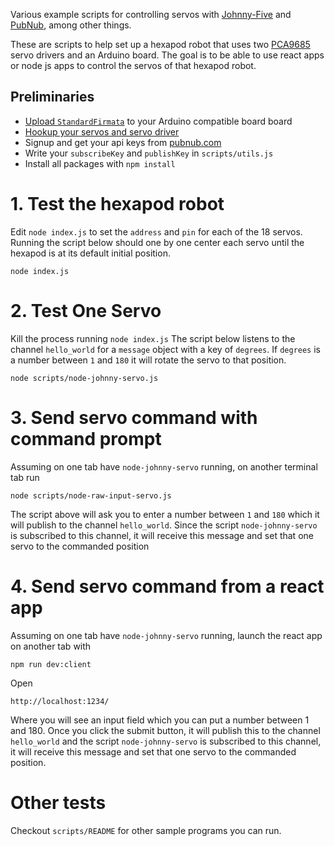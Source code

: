 Various example scripts for controlling servos with [Johnny-Five](https://www.pubnub.com/) and [PubNub](https://www.pubnub.com/), among other things.

These are scripts to help set up a hexapod robot that uses two [PCA9685](https://www.adafruit.com/product/815) servo drivers and an Arduino board. The goal is to be able to use react apps or node js apps to control the servos of that hexapod robot.

## Preliminaries

-   [Upload `StandardFirmata`](https://www.instructables.com/Arduino-Installing-Standard-Firmata/) to your Arduino compatible board board
-   [Hookup your servos and servo driver](https://learn.adafruit.com/adafruit-16-channel-servo-driver-with-raspberry-pi/hooking-it-up)
-   Signup and get your api keys from [pubnub.com](https://pubnub.com)
-   Write your `subscribeKey` and `publishKey` in `scripts/utils.js`
-   Install all packages with `npm install`

# 1. Test the hexapod robot

Edit `node index.js` to set the `address` and `pin` for each of the 18 servos.
Running the script below should one by one center each servo until the hexapod is at its default initial position.

```
node index.js
```

# 2. Test One Servo

Kill the process running `node index.js`
The script below listens to the channel `hello_world` for a `message` object with a key of `degrees`.
If `degrees` is a number between `1` and `180` it will rotate the servo to that position.

```
node scripts/node-johnny-servo.js
```

# 3. Send servo command with command prompt

Assuming on one tab have `node-johnny-servo` running, on another terminal tab run

```
node scripts/node-raw-input-servo.js
```

The script above will ask you to enter a number between `1` and `180`
which it will publish to the channel `hello_world`. Since the script `node-johnny-servo` is subscribed to this channel, it will receive this message and set that one servo to the commanded position

# 4. Send servo command from a react app

Assuming on one tab have `node-johnny-servo` running, launch the react app on another tab with

```
npm run dev:client
```

Open

```
http://localhost:1234/
```

Where you will see an input field which you can put a number between 1 and 180.
Once you click the submit button, it will publish this to the channel `hello_world` and
the script `node-johnny-servo` is subscribed to this channel, it will receive this message and set that one servo to the commanded position.

# Other tests

Checkout `scripts/README` for other sample programs you can run.
